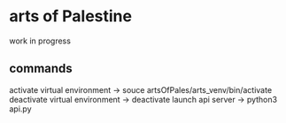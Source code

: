 # arts of Palestine

work in progress

## commands 

activate virtual environment -> souce artsOfPales/arts_venv/bin/activate 
deactivate virtual environment -> deactivate 
launch api server -> python3 api.py 
